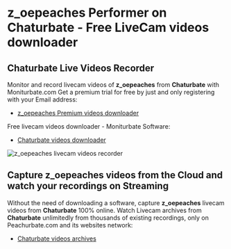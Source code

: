 # z_oepeaches Performer on Chaturbate - Free LiveCam videos downloader

## Chaturbate Live Videos Recorder

Monitor and record livecam videos of **z_oepeaches** from **Chaturbate** with Moniturbate.com
Get a premium trial for free by just and only registering with your Email address:
* [z_oepeaches Premium videos downloader](https://moniturbate.com/request-demo-licence-key.html)

Free livecam videos downloader - Moniturbate Software:
* [Chaturbate videos downloader](https://moniturbate.com/moniturbate-download-software.html)

![z_oepeaches livecam videos recorder](https://peachurnet.com/templates/moniturbate-software.png)


## Capture z_oepeaches videos from the Cloud and watch your recordings on Streaming

Without the need of downloading a software, capture **z_oepeaches** livecam videos from **Chaturbate** 100% online.
Watch Livecam archives from **Chaturbate** unlimitedly from thousands of existing recordings, only on Peachurbate.com and its websites network:
* [Chaturbate videos archives](https://peachurnet.com/)
